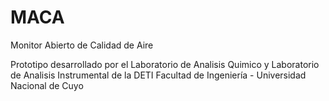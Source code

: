 # MACA
Monitor Abierto de Calidad de Aire

Prototipo desarrollado por el Laboratorio de Analisis Quimico y Laboratorio de Analisis Instrumental de la DETI
Facultad de Ingeniería - Universidad Nacional de Cuyo
